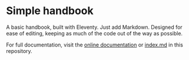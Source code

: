 # Simple handbook

A basic handbook, built with Eleventy. Just add Markdown. Designed for ease of editing, keeping as much of the code out of the way as possible.

For full documentation, visit the [online documentation](https://jordanhatch.github.io/simple-handbook/) or [index.md](index.md) in this repository.
